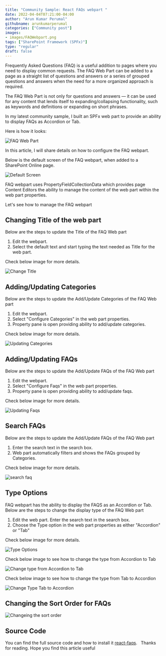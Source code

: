 ```yaml
---
title: "Community Sample: React FAQs webpart "
date: 2022-04-04T07:21:00-04:00
author: "Arun Kumar Perumal"
githubname: arunkumarperumal
categories: ["Community post"]
images:
- images/FAQWebpart.png
tags: ["SharePoint Framework (SPFx)"]
type: "regular"
draft: false
---
```


Frequently Asked Questions (FAQ) is a useful addition to pages where you need to display common requests. The FAQ Web Part can be added to a page as a straight list of questions and answers or a series of grouped questions and answers when the need for a more organized approach is required.

The FAQ Web Part is not only for questions and answers — it can be used for any content that lends itself to expanding/collapsing functionality, such as keywords and definitions or expanding on short phrases.

In my latest community sample, I built an SPFx web part to provide an ability to display FAQs as Accordion or Tab.

Here is how it looks:

![FAQ Web Part](images/FAQWebpart.png)

In this article, I will share details on how to configure the FAQ webpart.

Below is the default screen of the FAQ webpart, when added to a SharePoint Online page.

![Default Screen](images/Default-Screen.PNG)

FAQ webpart uses PropertyFieldCollectionData which provides page Content Editors the ability to manage the content of the web part within the web part properties.

Let's see how to manage the FAQ webpart

## Changing Title of the web part

Below are the steps to update the Title of the FAQ Web part

1. Edit the webpart.
1. Select the default text and start typing the text needed as Title for the web part.

Check below image for more details.

![Change Title](images/Updating-Title.gif)

## Adding/Updating Categories

Below are the steps to update the Add/Update Categories of the FAQ Web part

1. Edit the webpart.
1. Select "Configure Categories" in the web part properties.
1. Property pane is open providing ability to add/update categories.

Check below image for more details.


![Updating Categories](images/Updating-Categories.gif)

## Adding/Updating FAQs

Below are the steps to update the Add/Update FAQs of the FAQ Web part

1. Edit the webpart.
1. Select "Configure Faqs" in the web part properties.
1. Property pane is open providing ability to add/update faqs.

Check below image for more details.

![Updating Faqs ](images/Updating-FAQs.gif)


## Search FAQs

Below are the steps to update the Add/Update FAQs of the FAQ Web part

1. Enter the search text in the search box.
1. Web part automatically filters and shows the FAQs grouped by Categories.

Check below image for more details.

![search faq ](images/search-faq.gif)

## Type Options

FAQ webpart has the ability to display the FAQS as an Accordion or Tab. Below are the steps to change the display type of the FAQ Web part

1. Edit the web part. Enter the search text in the search box.
1. Choose the Type option in the web part properties as either "Accordion" or "Tab"

Check below image for more details.

![Type Options ](images/Type-Options.PNG)


Check below image to see how to change the type from Accordion to Tab

![Change type from Accordion to Tab ](images/change-type-from-Accordion-to-Tab.gif)

Check below image to see how to change the type from Tab to Accordion

![Change Type Tab to Accordion ](images/Change-type-from-Tab-to-Accordion.gif)

## Changing the Sort Order for FAQs


![Changeing the sort order](images/Changing-the-sort-order.gif)

## Source Code

You can find the full source code and how to install
it [react-faqs](https://github.com/pnp/sp-dev-fx-webparts/tree/main/samples/react-faqs).
 
Thanks for reading. Hope you find this article useful
